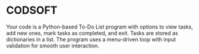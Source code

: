 # CODSOFT
Your code is a Python-based To-Do List program with options to view tasks, add new ones, mark tasks as completed, and exit. Tasks are stored as dictionaries in a list. The program uses a menu-driven loop with input validation for smooth user interaction.

